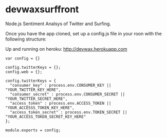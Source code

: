 devwaxsurffront
===============

Node.js Sentiment Analsys of Twitter and Surfing. 

Once you have the app cloned, set up a config.js file in your roon with the following structure:

Up and running on heroku: http://devwax.herokuapp.com 

```
var config = {}

config.twitterKeys = {};
config.web = {};

config.twitterKeys = {
  "consumer_key" : process.env.CONSUMER_KEY || "YOUR_TWITTER_KEY_HERE",
  "consumer_secret" : process.env.CONSUMER_SECRET || "YOUR_TWITTER_SECRET_HERE",
  "access_token" : process.env.ACCESS_TOKEN || "YOUR_ACCESSS_TOKEN_KEY_HERE",
  "access_token_secret" : process.env.TOKEN_SECRET || "YOUR_ACCESS_TOKEN_SECRET_KEY_HERE"
};

module.exports = config;
```